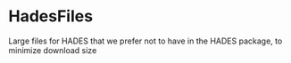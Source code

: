 # HadesFiles
Large files for HADES that we prefer not to have in the HADES package, to minimize download size
